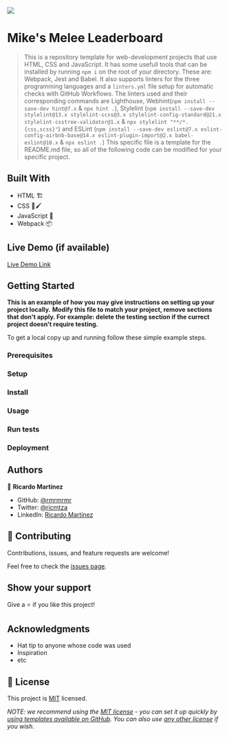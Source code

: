 ![](https://img.shields.io/badge/Microverse-blueviolet)

# Mike's Melee Leaderboard

> This is a repository template for web-development projects that use HTML, CSS and JavaScript. It has some usefull tools that can be installed by running `npm i` on the root of your directory. These are: Webpack, Jest and Babel. It also supports linters for the three programming languages and a `linters.yml` file setup for automatic checks with GitHub Workflows. The linters used and their corresponding commands are Lighthouse, Webhint(`npm install --save-dev hint@7.x` & `npx hint .`), Stylelint (`npm install --save-dev stylelint@13.x stylelint-scss@3.x stylelint-config-standard@21.x stylelint-csstree-validator@1.x` & `npx stylelint "**/*.{css,scss}"`) and ESLint (`npm install --save-dev eslint@7.x eslint-config-airbnb-base@14.x eslint-plugin-import@2.x babel-eslint@10.x` & `npx eslint .`) This specific file is a template for the README.md file, so all of the following code can be modified for your specific project.  


## Built With

- HTML 🏗️
- CSS 🎨🖌️
- JavaScript 🤖
- Webpack 📦

## Live Demo (if available)

[Live Demo Link](https://rmrmrmr.github.io/Leaderboard/dist/)


## Getting Started

**This is an example of how you may give instructions on setting up your project locally.**
**Modify this file to match your project, remove sections that don't apply. For example: delete the testing section if the currect project doesn't require testing.**


To get a local copy up and running follow these simple example steps.

### Prerequisites

### Setup

### Install

### Usage

### Run tests

### Deployment



## Authors

👤 **Ricardo Martínez**

- GitHub: [@rmrmrmr](https://github.com/rmrmrmr)
- Twitter: [@ricmtza](https://twitter.com/ricmtza)
- LinkedIn: [Ricardo Martínez](https://www.linkedin.com/in/ricardomtz7714/)

## 🤝 Contributing

Contributions, issues, and feature requests are welcome!

Feel free to check the [issues page](../../issues/).

## Show your support

Give a ⭐️ if you like this project!

## Acknowledgments

- Hat tip to anyone whose code was used
- Inspiration
- etc

## 📝 License

This project is [MIT](./LICENSE) licensed.

_NOTE: we recommend using the [MIT license](https://choosealicense.com/licenses/mit/) - you can set it up quickly by [using templates available on GitHub](https://docs.github.com/en/communities/setting-up-your-project-for-healthy-contributions/adding-a-license-to-a-repository). You can also use [any other license](https://choosealicense.com/licenses/) if you wish._
